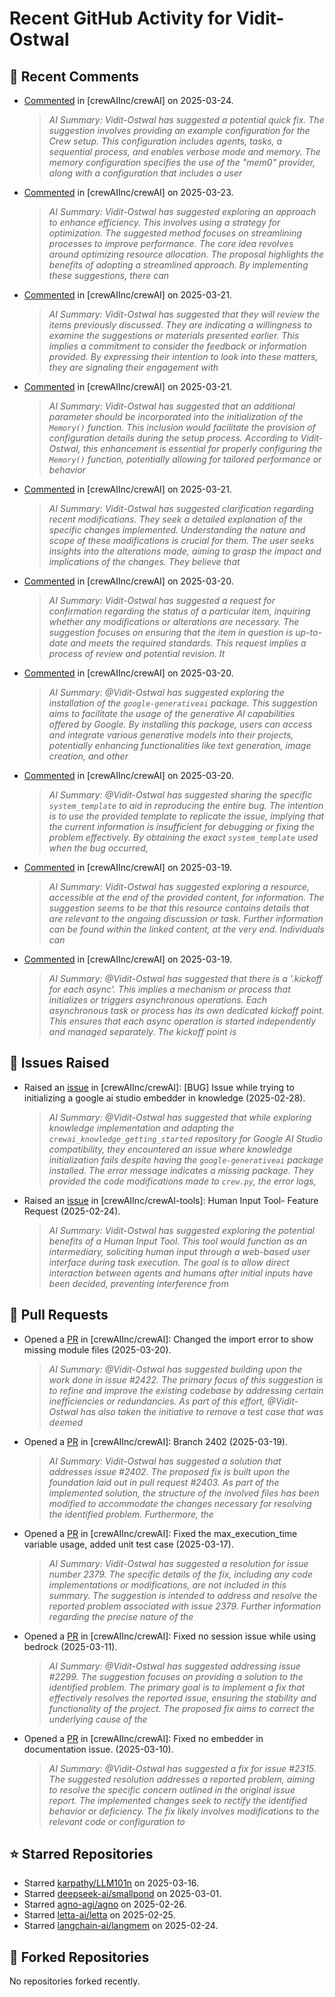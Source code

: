 # Recent GitHub Activity for Vidit-Ostwal

## 💬 Recent Comments
- [Commented](https://github.com/crewAIInc/crewAI/issues/2448#issuecomment-2747616426) in [crewAIInc/crewAI] on 2025-03-24.
  > *AI Summary: Vidit-Ostwal has suggested a potential quick fix. The suggestion involves providing an example configuration for the Crew setup. This configuration includes agents, tasks, a sequential process, and enables verbose mode and memory. The memory configuration specifies the use of the "mem0" provider, along with a configuration that includes a user*
- [Commented](https://github.com/crewAIInc/crewAI/pull/2312#issuecomment-2746349906) in [crewAIInc/crewAI] on 2025-03-23.
  > *AI Summary: Vidit-Ostwal has suggested exploring an approach to enhance efficiency. This involves using a strategy for optimization. The suggested method focuses on streamlining processes to improve performance. The core idea revolves around optimizing resource allocation. The proposal highlights the benefits of adopting a streamlined approach. By implementing these suggestions, there can*
- [Commented](https://github.com/crewAIInc/crewAI/pull/2312#issuecomment-2744298524) in [crewAIInc/crewAI] on 2025-03-21.
  > *AI Summary: Vidit-Ostwal has suggested that they will review the items previously discussed. They are indicating a willingness to examine the suggestions or materials presented earlier. This implies a commitment to consider the feedback or information provided. By expressing their intention to look into these matters, they are signaling their engagement with*
- [Commented](https://github.com/crewAIInc/crewAI/pull/2429#issuecomment-2744296725) in [crewAIInc/crewAI] on 2025-03-21.
  > *AI Summary: Vidit-Ostwal has suggested that an additional parameter should be incorporated into the initialization of the `Memory()` function. This inclusion would facilitate the provision of configuration details during the setup process. According to Vidit-Ostwal, this enhancement is essential for properly configuring the `Memory()` function, potentially allowing for tailored performance or behavior*
- [Commented](https://github.com/crewAIInc/crewAI/issues/2055#issuecomment-2743665861) in [crewAIInc/crewAI] on 2025-03-21.
  > *AI Summary: Vidit-Ostwal has suggested clarification regarding recent modifications. They seek a detailed explanation of the specific changes implemented. Understanding the nature and scope of these modifications is crucial for them. The user seeks insights into the alterations made, aiming to grasp the impact and implications of the changes. They believe that*
- [Commented](https://github.com/crewAIInc/crewAI/pull/2265#issuecomment-2741133791) in [crewAIInc/crewAI] on 2025-03-20.
  > *AI Summary: Vidit-Ostwal has suggested a request for confirmation regarding the status of a particular item, inquiring whether any modifications or alterations are necessary. The suggestion focuses on ensuring that the item in question is up-to-date and meets the required standards. This request implies a process of review and potential revision. It*
- [Commented](https://github.com/crewAIInc/crewAI/issues/2421#issuecomment-2740100349) in [crewAIInc/crewAI] on 2025-03-20.
  > *AI Summary: @Vidit-Ostwal has suggested exploring the installation of the `google-generativeai` package. This suggestion aims to facilitate the usage of the generative AI capabilities offered by Google. By installing this package, users can access and integrate various generative models into their projects, potentially enhancing functionalities like text generation, image creation, and other*
- [Commented](https://github.com/crewAIInc/crewAI/issues/2417#issuecomment-2740019055) in [crewAIInc/crewAI] on 2025-03-20.
  > *AI Summary: @Vidit-Ostwal has suggested sharing the specific `system_template` to aid in reproducing the entire bug. The intention is to use the provided template to replicate the issue, implying that the current information is insufficient for debugging or fixing the problem effectively. By obtaining the exact `system_template` used when the bug occurred,*
- [Commented](https://github.com/crewAIInc/crewAI/issues/2406#issuecomment-2737664282) in [crewAIInc/crewAI] on 2025-03-19.
  > *AI Summary: Vidit-Ostwal has suggested exploring a resource, accessible at the end of the provided content, for information. The suggestion seems to be that this resource contains details that are relevant to the ongoing discussion or task. Further information can be found within the linked content, at the very end. Individuals can*
- [Commented](https://github.com/crewAIInc/crewAI/issues/2406#issuecomment-2737661658) in [crewAIInc/crewAI] on 2025-03-19.
  > *AI Summary: @Vidit-Ostwal has suggested that there is a '.kickoff for each async'. This implies a mechanism or process that initializes or triggers asynchronous operations. Each asynchronous task or process has its own dedicated kickoff point. This ensures that each async operation is started independently and managed separately. The kickoff point is*

## 🐛 Issues Raised
- Raised an [issue](https://github.com/crewAIInc/crewAI/issues/2255) in [crewAIInc/crewAI]: [BUG] Issue while trying to initializing a google ai studio embedder in knowledge (2025-02-28).
  > *AI Summary: @Vidit-Ostwal has suggested that while exploring knowledge implementation and adapting the `crewai_knowledge_getting_started` repository for Google AI Studio compatibility, they encountered an issue where knowledge initialization fails despite having the `google-generativeai` package installed. The error message indicates a missing package. They provided the code modifications made to `crew.py`, the error logs,*
- Raised an [issue](https://github.com/crewAIInc/crewAI-tools/issues/223) in [crewAIInc/crewAI-tools]: Human Input Tool- Feature Request (2025-02-24).
  > *AI Summary: Vidit-Ostwal has suggested exploring the potential benefits of a Human Input Tool. This tool would function as an intermediary, soliciting human input through a web-based user interface during task execution. The goal is to allow direct interaction between agents and humans after initial inputs have been decided, preventing interference from*

## 🚀 Pull Requests
- Opened a [PR](https://github.com/crewAIInc/crewAI/pull/2423) in [crewAIInc/crewAI]: Changed the import error to show missing module files (2025-03-20).
  > *AI Summary: @Vidit-Ostwal has suggested building upon the work done in issue #2422. The primary focus of this suggestion is to refine and improve the existing codebase by addressing certain inefficiencies or redundancies. As part of this effort, @Vidit-Ostwal has also taken the initiative to remove a test case that was deemed*
- Opened a [PR](https://github.com/crewAIInc/crewAI/pull/2408) in [crewAIInc/crewAI]: Branch 2402 (2025-03-19).
  > *AI Summary: Vidit-Ostwal has suggested a solution that addresses issue #2402. The proposed fix is built upon the foundation laid out in pull request #2403. As part of the implemented solution, the structure of the involved files has been modified to accommodate the changes necessary for resolving the identified problem. Furthermore, the*
- Opened a [PR](https://github.com/crewAIInc/crewAI/pull/2388) in [crewAIInc/crewAI]: Fixed the max_execution_time variable usage, added unit test case (2025-03-17).
  > *AI Summary: Vidit-Ostwal has suggested a resolution for issue number 2379. The specific details of the fix, including any code implementations or modifications, are not included in this summary. The suggestion is intended to address and resolve the reported problem associated with issue 2379. Further information regarding the precise nature of the*
- Opened a [PR](https://github.com/crewAIInc/crewAI/pull/2337) in [crewAIInc/crewAI]: Fixed no session issue while using bedrock (2025-03-11).
  > *AI Summary: @Vidit-Ostwal has suggested addressing issue #2299. The suggestion focuses on providing a solution to the identified problem. The primary goal is to implement a fix that effectively resolves the reported issue, ensuring the stability and functionality of the project. The proposed fix aims to correct the underlying cause of the*
- Opened a [PR](https://github.com/crewAIInc/crewAI/pull/2317) in [crewAIInc/crewAI]: Fixed no embedder in documentation issue. (2025-03-10).
  > *AI Summary: @Vidit-Ostwal has suggested a fix for issue #2315. The suggested resolution addresses a reported problem, aiming to resolve the specific concern outlined in the original issue report. The implemented changes seek to rectify the identified behavior or deficiency. The fix likely involves modifications to the relevant code or configuration to*

## ⭐ Starred Repositories
- Starred [karpathy/LLM101n](https://github.com/karpathy/LLM101n) on 2025-03-16.
- Starred [deepseek-ai/smallpond](https://github.com/deepseek-ai/smallpond) on 2025-03-01.
- Starred [agno-agi/agno](https://github.com/agno-agi/agno) on 2025-02-26.
- Starred [letta-ai/letta](https://github.com/letta-ai/letta) on 2025-02-25.
- Starred [langchain-ai/langmem](https://github.com/langchain-ai/langmem) on 2025-02-24.

## 🍴 Forked Repositories
No repositories forked recently.
